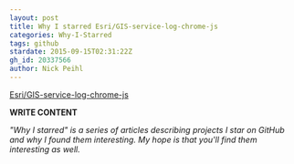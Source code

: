 ```yaml
---
layout: post
title: Why I starred Esri/GIS-service-log-chrome-js
categories: Why-I-Starred
tags: github
stardate: 2015-09-15T02:31:22Z
gh_id: 20337566
author: Nick Peihl
---
```


[Esri/GIS-service-log-chrome-js](star.repo.html_url)

**WRITE CONTENT**

*"Why I starred" is a series of articles describing projects I star on GitHub and why I found them interesting. My hope is that you'll find them interesting as well.*


